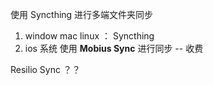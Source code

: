 
使用 Syncthing 进行多端文件夹同步

1. window  mac  linux ： Syncthing
2. ios 系统 使用 **Mobius Sync**  进行同步 -- 收费


Resilio Sync ？？ 